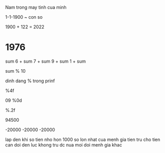 Nam trong may tinh cua minh

1-1-1900 ~ con so 

1900 + 122 = 2022

# 1976
sum 
 6 + sum
 7 + sum
 9 + sum
 1 + sum

 sum % 10

dinh dang % trong prinf 

%4f

09 %0d

%.2f

94500

-20000
-20000
-20000

lap den khi so tien nho hon 1000
so lon nhat cua menh gia tien tru cho tien can doi den luc khong tru dc nua moi doi menh gia khac
